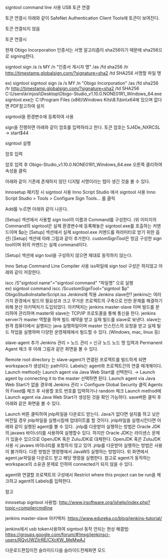 signtool command line 사용
USB 토큰 연결

토큰 연결시 아래와 같이 SafeNet Authentication Client Tools에 토큰이 보여진다.



토큰 연결되지 않음

토큰 연결시



현재 Obigo Incorporation 인증서는 서명 알고리즘이 sha256이기 때문에 sha256으로 signing한다.

signtool sign /a /s MY /n "인증서 게시자 명" /as /fd sha256 /tr http://timestamp.globalsign.com/?signature=sha2 /td SHA256 서명할 파일 명

ex) signtool
signtool sign /a /s MY /n "Obigo Incorporation" /as /fd sha256 /tr http://timestamp.globalsign.com/?signature=sha2 /td SHA256 C:\Users\krinjosl\Desktop\Obigo-Studio_v1.10.0.NONE01R1_Windows_64.exe
signtool.exe는 C:\Program Files (x86)\Windows Kits\8.1\bin\x64에 있으며 없다면 PDF참고하여 설치

signtool을 환경변수에 등록하여 사용

sign을 진행하면 아래와 같이 암호를 입력하라고 한다. 토큰 암호는 5J4De_NXRCSL → start$44





signtool 실행

암호 입력

암호 입력 후 Obigo-Studio_v1.10.0.NONE01R1_Windows_64.exe 오른쪽 클리하여 속성을 클릭

아래와 같이 기존에 존재하지 않던 디지털 서명이라는 탭이 생긴 것을 볼 수 있다.





Innosetup 패키징 시 signtool 사용
Inno Script Studio 에서 signtool 사용
Inno Script Studio > Tools > Configure Sign Tools... 를 클릭

Add를 누르면 아래와 같이 나온다.

[Setup] 섹션에서 사용할 sign tool의 이름과 Command를 구성한다. (위 이미지의 Command의 signtool은 실제 환경변수에 등록해놓은 signtool.exe를 호출하는 커맨드이며 $p는 [Setup] 섹션에서 실제 signtool.exe 커맨드를 파라미터로 받기 위한 옵션)
[Setup] 섹션에 아래 그림과 같이 추가한다. customSignTool은 방금 구성한 sign tool이며 뒤의 커맨드는 실제 command이다.

[Setup] 섹션에 sign tool을 구성하지 않으면 제대로 동작하지 않는다.

Inno Setup Command Line Compiler 사용 
iss파일에 sign tool 구성은 하지않고 아래와 같이 저장한다.

iscc /S"signtool name"="signtool command" "파일명" 으로 실행    
ex) signtool command
iscc /ScustomSignTool="signtool $p" ObigoStudioInstallerScript.iss
Jenkins에 적용
Jenkins slave란?
jenkins는 여러가지 환경에서 빌드의 필요성과 크고 무거운 프로젝트의 구축으로 인한 문제를 해결하기 위해 분산 아키텍처가 도입되었다.
아키텍처는 jenkins master-slave 이며 빌드를 분리하여 관리하며 master와 slave는 TCP/IP 프로토콜을 통해 통신을 한다.
jenkins server가 master 역할을 하며 빌드 예약을 받고 실제 빌드를 slave로 보낸다.
slave는 원격 컴퓨터에서 실행되는 java 실행파일이며 master 인스턴스의 요청을 받고 실제 빌드 작업을 실행하며 다양한 운영체제에서 빌드할 수 있다. (Windows, mac, linux 등)

slave-agent 추가
Jenkins 관리 > 노드 관리 > 신규 노드
노드 명 입력과 Permanent Agent 체크 후 아래 그림과 같은 화면을 볼 수 있다.

Remote root directory 는 slave-agent가 연결된 프로젝트를 빌드하게 되면 workspace가 생성되는 path이다.
Labels는 agent와 프로젝트간의 연결 매개체이다.
Launch method는 Launch agent via Java Web Start를 선택한다. → Launch agent by connecting it to the master 선택하면 된다.
Launch agent via Java Web Start가 없을 경우에 Jenkins 관리 > Configure Global Security 클릭
Agents 의 Fixed를 체크 후 사용할 포트 번호를 입력하거나 random 체크
Launch method에 Launch agent via Java Web Start가 생성된 것을 확인 가능하다.
save버튼 클릭 후 아래와 같은 화면을 볼 수 있다.

Launch 버튼 클릭하여 jnlp파일을 다운로드 받는다.
Java가 없다면 설치를 하고 낮은 버전일 경우 jnlp파일을 실행시킬때 업데이트를 할 것이다.
jnlp파일을 실행시킨다면 아래와 같이 실행된 agent를 볼 수 있다.
.jnlp를 다운받아 실행하는 방법은 Oracle JDK의 javaws 바이너리를 사용하여 실행할수 있다.
하지만 Oracle JDK는 라이센스 문제가 있을수 있으므로 OpenJDK 혹은 ZuluJDK로 대체한다.
OpenJDK 혹은 ZuluJDK 사용 시 javaws 바이너리를 포함하지 않고 있어 .jnlp를 다운받아 실행하는 방법은 사용이 불가하다.
다른 방법은 명령행에서 JavaWS 실행하는 방법이다.
위 화면에서 agent.jar파일을 다운로드 받고 해당 명령을 실행한다.
참고로 agent가 동작하는 workspace의 소유권 문제로 인하여 connected가 되지 않을 수 있다.










agent와 연결할 프로젝트의 구성에서 Restrict where this project can be run을 체크하고 agent의 Labels를 입력한다.




참고

innosetup signtool 사용법: http://www.jrsoftware.org/ishelp/index.php?topic=compilercmdline

jenkins master-slave 아키텍처: https://www.edureka.co/blog/jenkins-tutorial/

jenkins에서 usb token사용하여 signtool 동작 안되는 현상 해결법: https://groups.google.com/forum/#!msg/jenkinsci-users/RQyUWZilrRE/CXcKW_MeMwAJ




다운로드편집이전 슬라이드다음 슬라이드전체화면 모드